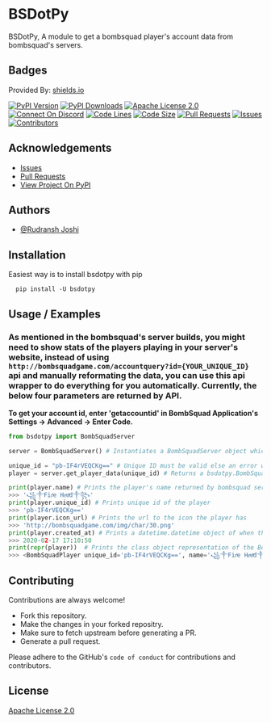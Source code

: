 
# BSDotPy

BSDotPy, A module to get a bombsquad player's account data from bombsquad's servers.

## Badges

Provided By: [shields.io](https://shields.io/)

[![PyPI Version](https://img.shields.io/pypi/v/bsdotpy?style=for-the-badge)](https://pypi.org/project/bsdotpy/)
[![PyPI Downloads](https://img.shields.io/pypi/dm/bsdotpy?color=red&style=for-the-badge)](https://pypi.org/project/bsdotpy/)
[![Apache License 2.0](https://img.shields.io/pypi/l/bsdotpy?color=lime&style=for-the-badge)](https://opensource.org/licenses/)
[![Connect On Discord](https://img.shields.io/discord/710909601356447805?color=yellow&style=for-the-badge)](https://discord.gg/dN66r3D)
[![Code Lines](https://img.shields.io/tokei/lines/github/FireHead90544/bsdotpy?color=orange&style=for-the-badge)](https://github.com/FireHead90544/bsdotpy)
[![Code Size](https://img.shields.io/github/languages/code-size/FireHead90544/bsdotpy?style=for-the-badge)](https://github.com/FireHead90544/bsdotpy)
[![Pull Requests](https://img.shields.io/github/issues-pr/FireHead90544/bsdotpy?style=for-the-badge)](https://github.com/FireHead90544/bsdotpy/pulls)
[![Issues](https://img.shields.io/github/issues/FireHead90544/bsdotpy?color=teal&style=for-the-badge)](https://github.com/FireHead90544/bsdotpy/issues)
[![Contributors](https://img.shields.io/github/contributors/FireHead90544/bsdotpy?style=for-the-badge)](https://github.com/FireHead90544/bsdotpy/graphs/contributors)

## Acknowledgements

 - [Issues](https://github.com/FireHead90544/bsdotpy/issues)
 - [Pull Requests](https://github.com/FireHead90544/bsdotpy/pulls)
 - [View Project On PyPI](https://pypi.org/project/bsdotpy/)

  
## Authors

- [@Rudransh Joshi](https://www.github.com/FireHead90544)

  
## Installation

Easiest way is to install bsdotpy with pip

```shell
  pip install -U bsdotpy
```


## Usage / Examples

### As mentioned in the bombsquad's server builds, you might need to show stats of the players playing in your server's website, instead of using `http://bombsquadgame.com/accountquery?id={YOUR_UNIQUE_ID}` api and manually reformating the data, you can use this api wrapper to do everything for you automatically. Currently, the below four parameters are returned by API.

**To get your account id, enter 'getaccountid' in BombSquad Application's Settings -> Advanced -> Enter Code.**

```py
from bsdotpy import BombSquadServer

server = BombSquadServer() # Instantiates a BombSquadServer object which will interact with bombsquad's server.

unique_id = "pb-IF4rVEQCKg==" # Unique ID must be valid else an error will be thrown
player = server.get_player_data(unique_id) # Returns a bsdotpy.BombSquadPlayer object

print(player.name) # Prints the player's name returned by bombsquad server's api
>>> '꧁༒Firͥe Heͣaͫd༒꧂'
print(player.unique_id) # Prints unique id of the player
>>> 'pb-IF4rVEQCKg=='
print(player.icon_url) # Prints the url to the icon the player has
>>> 'http://bombsquadgame.com/img/char/30.png'
print(player.created_at) # Prints a datetime.datetime object of when the player was created
>>> 2020-02-17 17:10:50
print(repr(player))  # Prints the class object representation of the BombSquadPlayer object
>>> <BombSquadPlayer unique_id='pb-IF4rVEQCKg==', name='꧁༒Firͥe Heͣaͫd༒꧂', icon_url='http://bombsquadgame.com/img/char/30.png', created_at='2020-02-17 17:10:50'>
```

## Contributing

Contributions are always welcome!

- Fork this repository.
- Make the changes in your forked repositry.
- Make sure to fetch upstream before generating a PR.
- Generate a pull request.

Please adhere to the GitHub's `code of conduct` for contributions and contributors.

  
## License

[Apache License 2.0](https://choosealicense.com/licenses/apache-2.0/)
